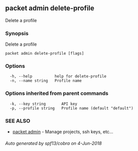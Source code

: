 ## packet admin delete-profile

Delete a profile

### Synopsis

Delete a profile

```
packet admin delete-profile [flags]
```

### Options

```
  -h, --help          help for delete-profile
  -n, --name string   Profile name
```

### Options inherited from parent commands

```
  -k, --key string       API key
  -p, --profile string   Profile name (default "default")
```

### SEE ALSO

* [packet admin](packet_admin.md)	 - Manage projects, ssh keys, etc...

###### Auto generated by spf13/cobra on 4-Jun-2018
